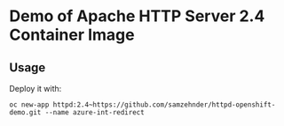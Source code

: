 Demo of Apache HTTP Server 2.4 Container Image
======================

Usage
-----

Deploy it with:
```
oc new-app httpd:2.4~https://github.com/samzehnder/httpd-openshift-demo.git --name azure-int-redirect
```
